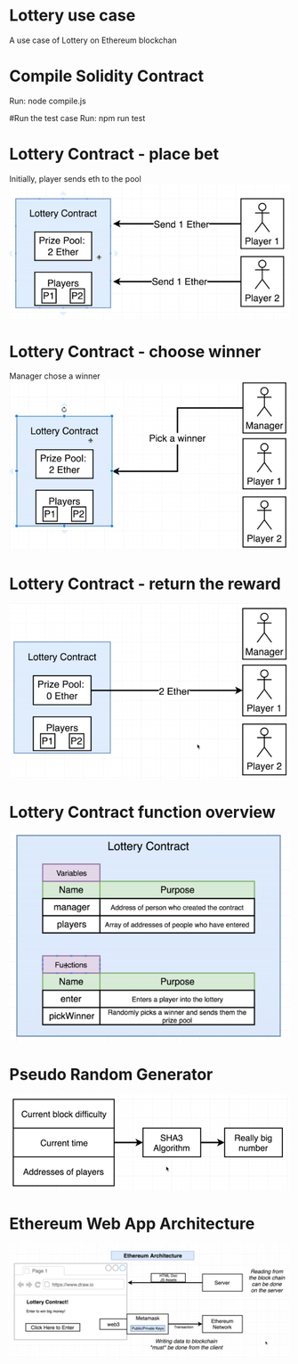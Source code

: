 # Lottery use case
A use case of Lottery on Ethereum blockchan

# Compile Solidity Contract
Run:
node compile.js

#Run the test case
Run:
npm run test

# Lottery Contract - place bet
Initially, player sends eth to the pool<br>
![LotteryOverview](pic/LotteryContractOverview.png)<br>
# Lottery Contract - choose winner
Manager chose a winner<br>
![LotteryWinner](pic/LotteryContractPLayers.png )<br>
# Lottery Contract - return the reward<br>
![LotteryReward](pic/LotteryContractPay.png)<br>

# Lottery Contract function overview <br>
![Lottery function](pic/LotteryContractFunctions.png)<br>

# Pseudo Random Generator <br>
![Pseudo Random](pic/PseudoRandomGenerator.png)<br>

# Ethereum Web App Architecture
![EthWebAppArchi](pic/EthereumWebAppArchitecture.png)
